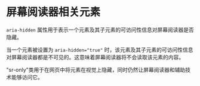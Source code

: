 # 屏幕阅读器相关元素


`aria-hidden` 属性用于表示一个元素及其子元素的可访问性信息对屏幕阅读器是否隐藏。

当一个元素被设置为 `aria-hidden="true"` 时，该元素及其子元素的可访问性信息对屏幕阅读器都是不可见的。这意味着屏幕阅读器将不会读取该元素的内容。

"sr-only"类用于在网页中将元素在视觉上隐藏，同时仍然让屏幕阅读器和辅助技术能够访问它。

